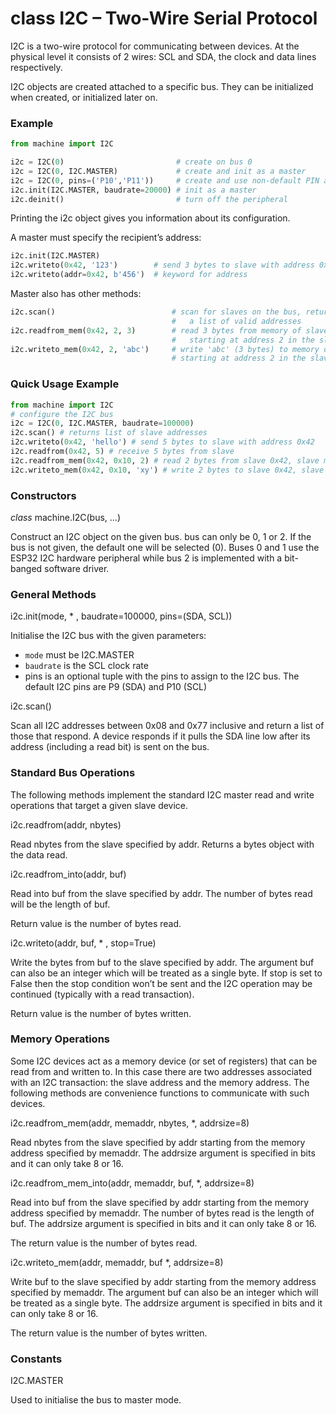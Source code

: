 # class I2C – Two-Wire Serial Protocol

I2C is a two-wire protocol for communicating between devices. At the physical level it consists of 2 wires: SCL and SDA, the clock and data lines respectively.

I2C objects are created attached to a specific bus. They can be initialized when created, or initialized later on.

### Example

```python
from machine import I2C

i2c = I2C(0)                         # create on bus 0
i2c = I2C(0, I2C.MASTER)             # create and init as a master
i2c = I2C(0, pins=('P10','P11'))     # create and use non-default PIN assignments (P10=SDA, P11=SCL)
i2c.init(I2C.MASTER, baudrate=20000) # init as a master
i2c.deinit()                         # turn off the peripheral
```

Printing the i2c object gives you information about its configuration.

A master must specify the recipient’s address:

```python
i2c.init(I2C.MASTER)
i2c.writeto(0x42, '123')        # send 3 bytes to slave with address 0x42
i2c.writeto(addr=0x42, b'456')  # keyword for address
```

Master also has other methods:

```python
i2c.scan()                          # scan for slaves on the bus, returning
                                    #   a list of valid addresses
i2c.readfrom_mem(0x42, 2, 3)        # read 3 bytes from memory of slave 0x42,
                                    #   starting at address 2 in the slave
i2c.writeto_mem(0x42, 2, 'abc')     # write 'abc' (3 bytes) to memory of slave 0x42
                                    # starting at address 2 in the slave, timeout after 1 second
```

### Quick Usage Example

```python
from machine import I2C
# configure the I2C bus
i2c = I2C(0, I2C.MASTER, baudrate=100000)
i2c.scan() # returns list of slave addresses
i2c.writeto(0x42, 'hello') # send 5 bytes to slave with address 0x42
i2c.readfrom(0x42, 5) # receive 5 bytes from slave
i2c.readfrom_mem(0x42, 0x10, 2) # read 2 bytes from slave 0x42, slave memory 0x10
i2c.writeto_mem(0x42, 0x10, 'xy') # write 2 bytes to slave 0x42, slave memory 0x10
```

### Constructors

<class><i>class</i> machine.I2C(bus, ...)</class>

Construct an I2C object on the given bus. bus can only be 0, 1 or 2. If the bus is not given, the default one will be selected (0). Buses 0 and 1 use the ESP32 I2C hardware peripheral while bus 2 is implemented with a bit-banged software driver.

### General Methods

<function>i2c.init(mode, * , baudrate=100000, pins=(SDA, SCL))</function>

Initialise the I2C bus with the given parameters:

- ``mode`` must be <constant>I2C.MASTER</constant>
- ``baudrate`` is the SCL clock rate
- pins is an optional tuple with the pins to assign to the I2C bus. The default I2C pins are P9 (SDA) and P10 (SCL)

<function>i2c.scan()</function>

Scan all I2C addresses between 0x08 and 0x77 inclusive and return a list of those that respond. A device responds if it pulls the SDA line low after its address (including a read bit) is sent on the bus.

### Standard Bus Operations
The following methods implement the standard I2C master read and write operations that target a given slave device.

<function>i2c.readfrom(addr, nbytes)</function>

Read nbytes from the slave specified by addr. Returns a bytes object with the data read.

<function>i2c.readfrom_into(addr, buf)</function>

Read into buf from the slave specified by addr. The number of bytes read will be the length of buf.

Return value is the number of bytes read.

<function>i2c.writeto(addr, buf, * , stop=True)</function>

Write the bytes from buf to the slave specified by addr. The argument buf can also be an integer which will be treated as a single byte. If stop is set to False then the stop condition won’t be sent and the I2C operation may be continued (typically with a read transaction).

Return value is the number of bytes written.

### Memory Operations

Some I2C devices act as a memory device (or set of registers) that can be read from and written to. In this case there are two addresses associated with an I2C transaction: the slave address and the memory address. The following methods are convenience functions to communicate with such devices.

<function>i2c.readfrom_mem(addr, memaddr, nbytes, *, addrsize=8)</function>

Read nbytes from the slave specified by addr starting from the memory address specified by memaddr. The addrsize argument is specified in bits and it can only take 8 or 16.

<function>i2c.readfrom_mem_into(addr, memaddr, buf, *, addrsize=8)</function>

Read into buf from the slave specified by addr starting from the memory address specified by memaddr. The number of bytes read is the length of buf. The addrsize argument is specified in bits and it can only take 8 or 16.

The return value is the number of bytes read.

<function>i2c.writeto_mem(addr, memaddr, buf *, addrsize=8)</function>

Write buf to the slave specified by addr starting from the memory address specified by memaddr. The argument buf can also be an integer which will be treated as a single byte. The addrsize argument is specified in bits and it can only take 8 or 16.

The return value is the number of bytes written.

### Constants

<constant>I2C.MASTER</constant>

Used to initialise the bus to master mode.
